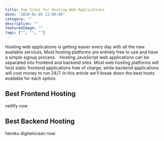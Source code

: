 ```yaml
---
title: Top Sites for Hosting Web Applications
date: "2020-01-05 11:00:00"
category: ""
description: ""
featuredImage: ""
tags: ["", "", ""]
---
```



Hosting web applications is getting easier every day with all the new available services. Most hosting platforms are entirely free to use and have a simple signup process. 
&nbsp;
Hosting JavaScript web applications can be separated into frontend and backend sites. Most web hosting platforms will host static frontend applications free of charge, while backend applications will cost money to run 24/7. In this article we'll break down the best hosts available for each option.

## Best Frontend Hosting

netlify
now


## Best Backend Hosting

heroku
digitalocean
now
